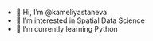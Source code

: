 - 👋 Hi, I’m @kameliyastaneva
- 👀 I’m interested in Spatial Data Science
- 🌱 I’m currently learning Python

<!---
kameliyastaneva/kameliyastaneva is a ✨ special ✨ repository because its `README.md` (this file) appears on your GitHub profile.
You can click the Preview link to take a look at your changes.
--->
